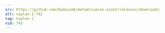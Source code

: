 ```yaml
---
src: https://github.com/Dadaism6/metadriverse-asset/releases/download/assetsv1.0.1/nuplan-1_742.mp4
alt: nuplan-1_742
tag: nuplan-1
vid: 742
---
```

